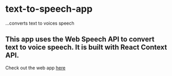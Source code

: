 # text-to-speech-app

...converts text to voices speech

## This app uses the Web Speech API to convert text to voice speech. It is built with React Context API.

Check out the web app [here]()
